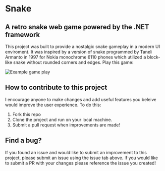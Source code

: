 # Snake

## A retro snake web game powered by the .NET framework


This project was built to provide a nostalgic snake gameplay in a modern UI
enviroment. It was inspired by a version of snake programmed by Taneli Armanto
in 1997 for Nokia monochrome 6110 phones which utilized a block-like snake
without rounded corners and edges. Play this game: 


<img src="/assets/gamePlay.png" alt="Example game play"/>



## How to contribute to this project

I encourage anyone to make changes and add useful features you beleive would
improve the user experience. To do this:

1. Fork this repo
2. Clone the project and run on your local machine.
3. Submit a pull request when improvements are made!



## Find a bug?

If you found an issue and would like to submit an improvement to this project,
please submit an issue using the issue tab above. If you would like to submit a
PR with your changes please reference the issue you created!